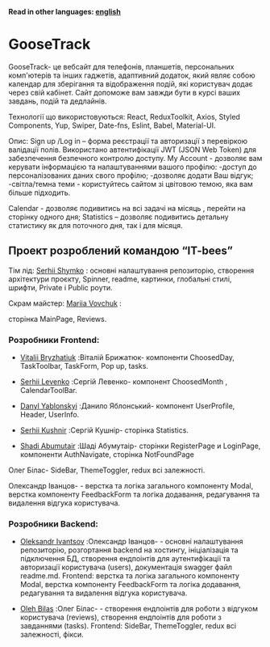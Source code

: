 **Read in other languages: [english](README.en.md)**

# GooseTrack

GooseTrack- це вебсайт для телефонів, планшетів, персональних комп'ютерів та
інших гаджетів, адаптивний додаток, який являє собою календар для зберігання та
відображення подій, які користувач додає через свій кабінет. Сайт допоможе вам
завжди бути в курсі ваших завдань, подій та дедлайнів.

Технології що використовуються: React, ReduxToolkit, Axios, Styled Components,
Yup, Swiper, Date-fns, Eslint, Babel, Material-UI.

Опис: Sign up /Log in – форма реєстрації та авторизації з перевіркою валідації
полів. Використано автентифікації JWT (JSON Web Token) для забезпечення
безпечного контролю доступу. My Account - дозволяє вам керувати інформацією та
налаштуваннями вашого профілю: -доступ до персоналізованих даних свого профілю;
-дозволяє додати Ваш відгук; -світла/темна теми - користуйтесь сайтом зі
цвітовою темою, яка вам більше підходить.

Calendar - дозволяє подивитись на всі задачі на місяць , перейти на сторінку
одного дня; Statistics – дозволяє подивитись детальну статистику як для
поточного дня, так і для місяця.

## Проект розроблений командою “IT-bees”

Тім лід: <a href="https://github.com/SerhiiShymko">Serhii Shymko</a> :
основні налаштування репозиторію, створення архітектури
проєкту, Spinner, readme, картинки, глобальні стилі, шрифти, Private i Public
роути.

Скрам майстер: <a href="https://github.com/Mari4ka62">Mariia Vovchuk</a> :

сторінка MainPage, Reviews.

### Розробники Frontend:

- <a href="https://github.com/VitaliiMaC9m6uk">Vitalii Bryzhatiuk</a> :Віталій Брижатюк- компоненти ChoosedDay, TaskToolbar, TaskForm, Pop up, tasks.

- <a href="https://github.com/Jigsaw28">Serhii Levenko</a> :Сергій Левенко- компонент ChoosedMonth , CalendarToolBar.

- <a href="https://github.com/danya-yablonskiy">Danyl Yablonskyi</a> :Данило Яблонський- компонент UserProfile, Header, UserInfo.

- <a href="https://github.com/Sergiy5">Serhii Kushnir</a> :Сергій Кушнір- сторінка Statistics.

- <a href="https://github.com/Shadioso">Shadi Abumutair</a> :Шаді Абумутаір- сторінки RegisterPage и LoginPage, компоненти AuthNavigate, сторінка NotFoundPage

Олег Білас- SideBar, ThemeToggler, redux всі залежності.

Олександр Іванцов- - верстка та логіка загального компоненту Modal, верстка
компоненту FeedbackForm та логіка додавання, редагування та видалення відгука
користувача. 

### Розробники Backend:

- <a href="https://github.com/AleksandrIvantsov">Oleksandr Ivantsov</a> :Олександр Іванцов- - основні налаштування репозиторію, розгортання backend на хостингу, ініціалізація та підключення БД, створення ендпоінтів для аутентифікації та авторизації користувача (users), документація swagger файл readme.md.
  Frontend: верстка та логіка загального компоненту Modal, верстка
компоненту FeedbackForm та логіка додавання, редагування та видалення відгука
користувача. 

- <a href="https://github.com/OlegBilas">Oleh Bilas</a> :Олег Білас- - створення ендпоінтів для роботи з відгуком користувача (reviews), створення ендпоінтів для роботи з завданнями (tasks).
  Frontend: SideBar, ThemeToggler, redux всі залежності, фікси. 

